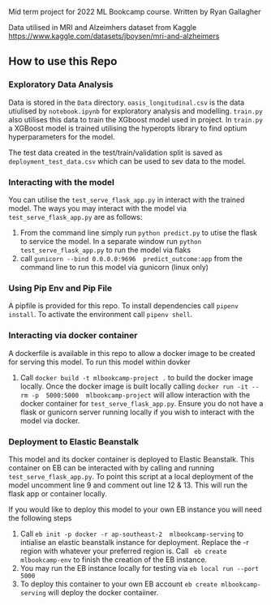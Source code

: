 Mid term project for 2022 ML Bookcamp course.
Written by Ryan Gallagher

Data utilised in MRI and Alzeimhers dataset from Kaggle
https://www.kaggle.com/datasets/jboysen/mri-and-alzheimers


## How to use this Repo ##

### Exploratory Data Analysis ###
Data is stored in the `Data` directory. `oasis_longitudinal.csv` is the data utiulised by `notebook.ipynb` for exploratory analysis and modelling. `train.py` also utilises this data to train the XGboost model used in project.  In `train.py` a XGBoost model is trained utilising the hyperopts library to find optium hyperparameters for the model.

The test data created in the test/train/validation split is saved as `deployment_test_data.csv`  which can be used to sev data to the model.


### Interacting with the model ###

You can utilise the `test_serve_flask_app.py` in interact with the trained model. The ways you may interact with the model via `test_serve_flask_app.py` are as follows:
 1. From the command line simply run `python predict.py` to utise the flask to service the model. In a separate window run `python test_serve_flask_app.py` to run the model via flaks
 2.  call `gunicorn --bind 0.0.0.0:9696  predict_outcome:app` from the command line to run this model via gunicorn (linux only)
 
### Using Pip Env and Pip File ###
A pipfile is provided for this repo. To install dependencies call `pipenv install`. To activate the environment call `pipenv shell`. 


 ### Interacting via docker container ###

 A dockerfile is available in this repo to allow a docker image to be created for serving this model. To run this model within dovker
 1. Call `docker build -t mlbookcamp-project .` to build the docker image locally. Once the docker image is built locally calling `docker run -it --rm -p  5000:5000  mlbookcamp-project` will allow interaction with the docker container for  `test_serve_flask_app.py`. Ensure you do not have a flask or gunicorn server running locally if you wish to interact with the model via docker.

 ### Deployment to Elastic Beanstalk ###

 This model and its docker container is deployed to Elastic Beanstalk. This container on EB can be interacted with by calling and running `test_serve_flask_app.py`. To point this script at a local deployment of the model uncomment line 9 and comment out line 12 & 13. This will run the flask app or container locally.

 If you would like to deploy this model to your own EB instance you will need the following steps
 1. Call `eb init -p docker -r ap-southeast-2  mlbookcamp-serving` to intialise an elastic beanstalk instance for deployment. Replace the -r region with whatever your preferred region is.  Call ` eb create mlbookcamp-env` to finish the creation of the EB instance.
 2. You may run the EB instance locally for testing via `eb local run --port 5000`
 3. To deploy this container to your own EB account `eb create mlbookcamp-serving` will deploy the docker contaiiner.